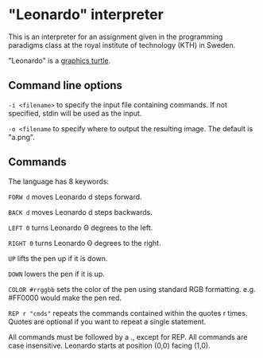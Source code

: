 # "Leonardo" interpreter
This is an interpreter for an assignment given in the programming paradigms class at the royal institute of technology (KTH) in Sweden.

"Leonardo" is a [graphics turtle](https://en.wikipedia.org/wiki/Turtle_graphics).

## Command line options
`-i <filename>` to specify the input file containing commands. If not specified, stdin will be used as the input.

`-o <filename` to specify where to output the resulting image. The default is "a.png".

## Commands
The language has 8 keywords:

`FORW d` moves Leonardo d steps forward.

`BACK d` moves Leonardo d steps backwards.

`LEFT Θ` turns Leonardo Θ degrees to the left.

`RIGHT Θ` turns Leonardo Θ degrees to the right.

`UP` lifts the pen up if it is down.

`DOWN` lowers the pen if it is up.

`COLOR #rrggbb` sets the color of the pen using standard RGB formatting. e.g. #FF0000 would make the pen red.

`REP r "cmds"` repeats the commands contained within the quotes r times. Quotes are optional if you want to repeat a single statement.

All commands must be followed by a ., except for REP. All commands are case insensitive. Leonardo starts at position (0,0) facing (1,0).
